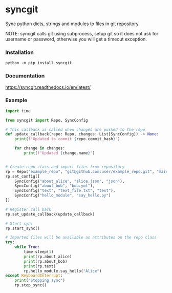 # syncgit

Sync python dicts, strings and modules to files in git repository.

NOTE: syncgit calls git using subprocess, setup git so it does not ask for username or password,
otherwise you will get a timeout exception.

### Installation

```
python -m pip install syncgit
```

### Documentation

https://syncgit.readthedocs.io/en/latest/

### Example 

```python
import time

from syncgit import Repo, SyncConfig

# This callback is called when changes are pushed to the repo
def update_callback(repo: Repo, changes: List[SyncConfig]) -> None:
    print(f"Updated to commit {repo.commit_hash}")

    for change in changes:
        print(f"Updated {change.name}")


# Create repo class and import files from repository
rp = Repo("example_repo", "git@github.com:user/example_repo.git", "main")
rp.set_config([
    SyncConfig("about_alice", "alice.json", "json"),
    SyncConfig("about_bob", "bob.yml"),
    SyncConfig("text", "text_file.txt", "text"),
    SyncConfig("hello_module", "say_hello.py")
])

# Register call back
rp.set_update_callback(update_callback)

# Start sync
rp.start_sync()

# Imported files will be available as attributes on the repo class
try:
    while True:
        time.sleep(1)
        print(rp.about_alice)
        print(rp.about_bob)
        print(rp.text)
        rp.hello_module.say_hello("Alice")
except KeyboardInterrupt:
    print("Stopping sync")
    rp.stop_sync()

```
